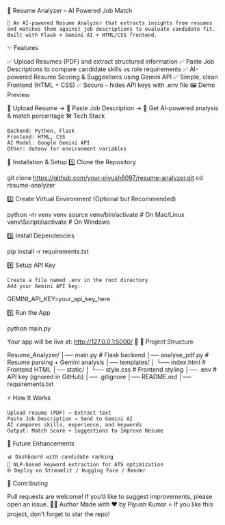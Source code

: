 📄 Resume Analyzer – AI Powered Job Match

    🚀 An AI-powered Resume Analyzer that extracts insights from resumes and matches them against job descriptions to evaluate candidate fit. Built with Flask + Gemini AI + HTML/CSS frontend.

✨ Features

✅ Upload Resumes (PDF) and extract structured information ✅ Paste Job Descriptions to compare candidate skills vs role requirements ✅ AI-powered Resume Scoring & Suggestions using Gemini API ✅ Simple, clean Frontend (HTML + CSS) ✅ Secure – hides API keys with .env file
🖼️ Demo Preview

🔹 Upload Resume → 🔹 Paste Job Description → 🔹 Get AI-powered analysis & match percentage
🛠️ Tech Stack

    Backend: Python, Flask
    Frontend: HTML, CSS
    AI Model: Google Gemini API
    Other: dotenv for environment variables

🚀 Installation & Setup
1️⃣ Clone the Repository

git clone https://github.com/your-piyush6097/resume-analyzer.git
cd resume-analyzer

2️⃣ Create Virtual Environment (Optional but Recommended)

python -m venv venv
source venv/bin/activate   # On Mac/Linux
venv\Scripts\activate      # On Windows

3️⃣ Install Dependencies

pip install -r requirements.txt

4️⃣ Setup API Key

    Create a file named .env in the root directory
    Add your Gemini API key:

GEMINI_API_KEY=your_api_key_here

5️⃣ Run the App

python main.py

Your app will be live at: http://127.0.0.1:5000/ 🎉
📂 Project Structure

Resume_Analyzer/
│── main.py             # Flask backend
│── analyse_pdf.py      # Resume parsing + Gemini analysis
│── templates/
│   └── index.html      # Frontend HTML
│── static/
│   └── style.css       # Frontend styling
│── .env                # API key (ignored in GitHub)
│── .gitignore
│── README.md
│── requirements.txt

⚡ How It Works

    Upload resume (PDF) → Extract text
    Paste Job Description → Send to Gemini AI
    AI compares skills, experience, and keywords
    Output: Match Score + Suggestions to Improve Resume

🌟 Future Enhancements

    📊 Dashboard with candidate ranking
    📍 NLP-based keyword extraction for ATS optimization
    🌐 Deploy on Streamlit / Hugging Face / Render

🤝 Contributing

Pull requests are welcome! If you’d like to suggest improvements, please open an issue.
👨‍💻 Author
Made with ❤️ by Piyush Kumar ⭐ If you like this project, don’t forget to star the repo!

